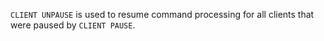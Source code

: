 `CLIENT UNPAUSE` is used to resume command processing for all clients that were paused by `CLIENT PAUSE`.
